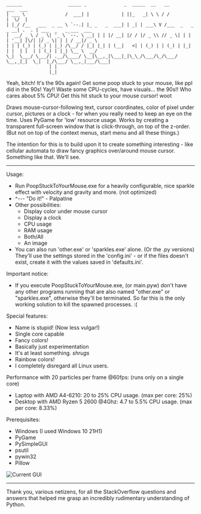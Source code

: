```
______                 _____ _              _  _____  __   __              ___  ___                     
| ___ \               /  ___| |            | ||_   _| \ \ / /              |  \/  |                     
| |_/ /__   ___  _ __ \ `--.| |_ _   _  ___| | _| | ___\ V /___  _   _ _ __| .  . | ___  _   _ ___  ___ 
|  __/ _ \ / _ \| '_ \ `--. \ __| | | |/ __| |/ / |/ _ \\ // _ \| | | | '__| |\/| |/ _ \| | | / __|/ _ \
| | | (_) | (_) | |_) /\__/ / |_| |_| | (__|   <| | (_) | | (_) | |_| | |  | |  | | (_) | |_| \__ \  __/
\_|  \___/ \___/| .__/\____/ \__|\__,_|\___|_|\_\_/\___/\_/\___/ \__,_|_|  \_|  |_/\___/ \__,_|___/\___|
                | |                                                                                     
                |_|
```
Yeah, bitch! It's the 90s again! Get some poop stuck to your mouse, like ppl did in the 90s! Yay!! Waste some CPU-cycles, have visuals... the 90s!! Who cares about 5% CPU! Get this hit stuck to your mouse cursor! woot

Draws mouse-cursor-following text, cursor coordinates, color of pixel under cursor, pictures or a clock - for when you really need to keep an eye on the time. Uses PyGame for 'low' resource usage. Works by creating a transparent full-screen window that is click-through, on top of the z-order. (But not on top of the context menus, start menu and all these things.)

The intention for this is to build upon it to create something interesting - like cellular automata to draw fancy graphics over/around mouse cursor. Something like that. We'll see.


---


Usage:
- Run PoopStuckToYourMouse.exe for a heavily configurable, nice sparkle effect with velocity and gravity and more. (not optimized)
- ^--- "Do it!" - Palpatine
- Other possibilities: 
   - Display color under mouse cursor
   - Display a clock
   - CPU usage
   - RAM usage
   - Both/All
   - An image
- You can also run 'other.exe' or 'sparkles.exe' alone. (Or the .py versions) They'll use the settings stored in the 'config.ini' - or if the files doesn't exist, create it with the values saved in 'defaults.ini'.


Important notice:
- If you execute PoopStuckToYourMouse.exe, (or main.pyw) don't have any other programs running that are also named "other.exe" or "sparkles.exe", otherwise they'll be terminated. So far this is the only working solution to kill the spawned processes. :(


Special features:
- Name is stupid! (Now less vulgar!)
- Single core capable
- Fancy colors!
- Basically just experimentation
- It's at least something. *shrugs*
- Rainbow colors!
- I completely disregard all Linux users.


Performance with 20 particles per frame @60fps: (runs only on a single core)
- Laptop with AMD A4-6210:              20 to 25% CPU usage. (max per core: 25%)
- Desktop with AMD Ryzen 5 2600 @4Ghz:  4.7 to 5.5% CPU usage. (max per core: 8.33%)


Prerequisites:
- Windows (I used Windows 10 21H1)
- PyGame
- PySimpleGUI
- psutil
- pywin32
- Pillow



![Current GUI](https://i.imgur.com/u55J7IS.png?raw=true)

---
Thank you, various netizens, for all the StackOverflow questions and answers that helped me grasp an incredibly rudimentary understanding of Python.
